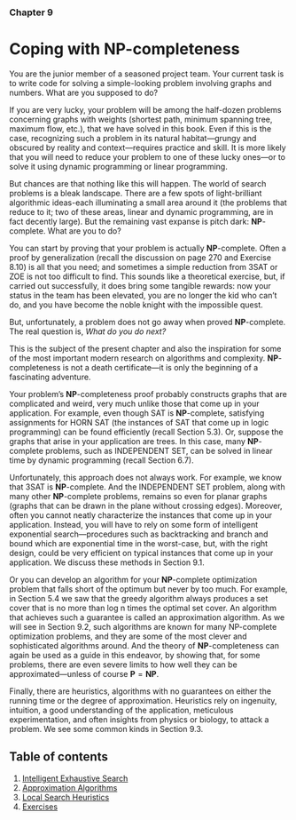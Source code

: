 ### Chapter 9
# Coping with NP-completeness

You are the junior member of a seasoned project team. Your current task is to write code for solving a simple-looking problem involving graphs and numbers. What are you supposed to do?

If you are very lucky, your problem will be among the half-dozen problems concerning graphs with weights (shortest path, minimum spanning tree, maximum flow, etc.), that we have solved in this book. Even if this is the case, recognizing such a problem in its natural habitat—grungy and obscured by reality and context—requires practice and skill. It is more likely that you will need to reduce your problem to one of these lucky ones—or to solve it using dynamic programming or linear programming.

But chances are that nothing like this will happen. The world of search problems is a bleak landscape. There are a few spots of light-brilliant algorithmic ideas-each illuminating a small area around it (the problems that reduce to it; two of these areas, linear and dynamic programming, are in fact decently large). But the remaining vast expanse is pitch dark: $\textbf{NP}$-complete. What are you to do?

You can start by proving that your problem is actually $\textbf{NP}$-complete. Often a proof by generalization (recall the discussion on page 270 and Exercise 8.10) is all that you need; and sometimes a simple reduction from $\text{3SAT}$ or $\text{ZOE}$ is not too difficult to find. This sounds like a theoretical exercise, but, if carried out successfully, it does bring some tangible rewards: now your status in the team has been elevated, you are no longer the kid who can’t do, and you have become the noble knight with the impossible quest.

But, unfortunately, a problem does not go away when proved $\textbf{NP}$-complete. The real question is, *What do you do next?*

This is the subject of the present chapter and also the inspiration for some of the most important modern research on algorithms and complexity. $\textbf{NP}$-completeness is not a death certificate—it is only the beginning of a fascinating adventure.

Your problem’s $\textbf{NP}$-completeness proof probably constructs graphs that are complicated and weird, very much unlike those that come up in your application. For example, even though $\text{SAT}$ is $\textbf{NP}$-complete, satisfying assignments for $\text{HORN SAT}$ (the instances of $\text{SAT}$ that come up in logic programming) can be found efficiently (recall Section 5.3). Or, suppose the graphs that arise in your application are trees. In this case, many $\textbf{NP}$-complete problems, such as $\text{INDEPENDENT SET}$, can be solved in linear time by dynamic programming (recall
Section 6.7).

Unfortunately, this approach does not always work. For example, we know that $\text{3SAT}$ is $\textbf{NP}$-complete. And the $\text{INDEPENDENT SET}$ problem, along with many other $\textbf{NP}$-complete problems, remains so even for planar graphs (graphs that can be drawn in the plane without crossing edges). Moreover, often you cannot neatly characterize the instances that come up in your application. Instead, you will have to rely on some form of intelligent exponential search—procedures such as backtracking and branch and bound which are exponential time in the worst-case, but, with the right design, could be very efficient on typical instances that come up in your application. We discuss these methods in Section 9.1.

Or you can develop an algorithm for your $\textbf{NP}$-complete optimization problem that falls short of the optimum but never by too much. For example, in Section 5.4 we saw that the greedy algorithm always produces a set cover that is no more than log n times the optimal set cover. An algorithm that achieves such a guarantee is called an approximation algorithm. As we will see in Section 9.2, such algorithms are known for many NP-complete optimization problems, and they are some of the most clever and sophisticated algorithms around. And the theory of $\textbf{NP}$-completeness can again be used as a guide in this endeavor, by showing that, for some problems, there are even severe limits to how well they can be approximated—unless of course $\textbf{P} = \textbf{NP}$.

Finally, there are heuristics, algorithms with no guarantees on either the running time or the degree of approximation. Heuristics rely on ingenuity, intuition, a good understanding of the application, meticulous experimentation, and often insights from physics or biology, to attack a problem. We see some common kinds in Section 9.3.

## Table of contents
1. [Intelligent Exhaustive Search](Chapter9/9.1)
2. [Approximation Algorithms](Chapter9/9.2)
3. [Local Search Heuristics](Chapter9/9.3)
4. [Exercises](Chapter9/9-ex.pdf)
